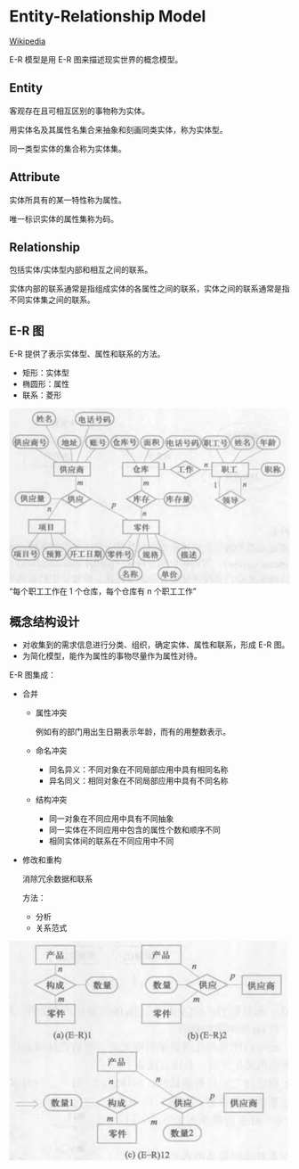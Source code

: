 # Entity-Relationship Model
[Wikipedia](https://en.wikipedia.org/wiki/Entity%E2%80%93relationship_model)

E-R 模型是用 E-R 图来描述现实世界的概念模型。

## Entity
客观存在且可相互区别的事物称为实体。

用实体名及其属性名集合来抽象和刻画同类实体，称为实体型。

同一类型实体的集合称为实体集。

## Attribute
实体所具有的某一特性称为属性。

唯一标识实体的属性集称为码。

## Relationship
包括实体/实体型内部和相互之间的联系。

实体内部的联系通常是指组成实体的各属性之间的联系，实体之间的联系通常是指不同实体集之间的联系。

## E-R 图
E-R 提供了表示实体型、属性和联系的方法。
- 矩形：实体型
- 椭圆形：属性
- 联系：菱形

![](images/README/graph.png)  
“每个职工工作在 1 个仓库，每个仓库有 n 个职工工作”

## 概念结构设计
- 对收集到的需求信息进行分类、组织，确定实体、属性和联系，形成 E-R 图。
- 为简化模型，能作为属性的事物尽量作为属性对待。

E-R 图集成：
- 合并
  - 属性冲突

    例如有的部门用出生日期表示年龄，而有的用整数表示。

  - 命名冲突
    - 同名异义：不同对象在不同局部应用中具有相同名称
    - 异名同义：相同对象在不同局部应用中具有不同名称

  - 结构冲突
    - 同一对象在不同应用中具有不同抽象
    - 同一实体在不同应用中包含的属性个数和顺序不同
    - 相同实体间的联系在不同应用中不同

- 修改和重构

  消除冗余数据和联系

  方法：
  - 分析
  - 关系范式

![](images/README/design.png)